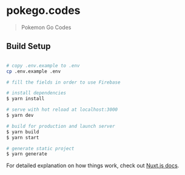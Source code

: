 # pokego.codes

> Pokemon Go Codes

## Build Setup

``` bash

# copy .env.example to .env
cp .env.example .env

# fill the fields in order to use Firebase

# install dependencies
$ yarn install

# serve with hot reload at localhost:3000
$ yarn dev

# build for production and launch server
$ yarn build
$ yarn start

# generate static project
$ yarn generate
```

For detailed explanation on how things work, check out [Nuxt.js docs](https://nuxtjs.org).
